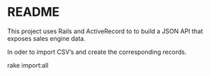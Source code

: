 # README

This project uses Rails and ActiveRecord to to build a JSON API that exposes sales engine data.

In oder to import CSV’s and create the corresponding records.

rake import:all

